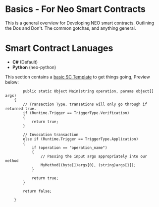 # Basics - For Neo Smart Contracts

This is a general overview for Developing NEO smart contracts. Outlining the Dos and Don't. The common gotchas, and anything general.

# Smart Contract Lanuages 
- **C#** (Default)
- **Python** (neo-python)


This section contains a [basic SC Template](./csharp-basics/BasicTemplate.cs)
 to get things going, Preview below:

            public static Object Main(string operation, params object[] args)
        {
            // Transaction Type, transations will only go through if returned true.
            if (Runtime.Trigger == TriggerType.Verification)
            {
                return true;
            }

            // Invocation transaction
            else if (Runtime.Trigger == TriggerType.Application)
            {
                if (operation == "operation_name")
                {
                    // Passing the input args appropriately into our method
                    MyMethod((byte[])args[0], (string)args[1]);
                }

                return true;
            }

            return false;

        }